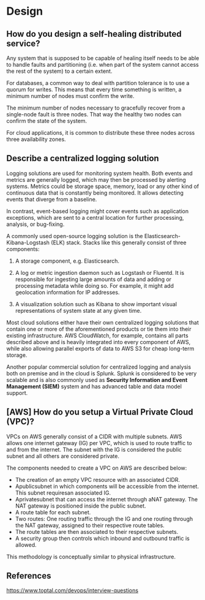 # Design

## How do you design a self-healing distributed service?

Any system that is supposed to be capable of healing itself needs to be able to handle faults and partitioning (i.e. when part of the system cannot access the rest of the system) to a certain extent.

For databases, a common way to deal with partition tolerance is to use a quorum for writes. This means that every time something is written, a minimum number of nodes must confirm the write.

The minimum number of nodes necessary to gracefully recover from a single-node fault is three nodes. That way the healthy two nodes can confirm the state of the system.

For cloud applications, it is common to distribute these three nodes across three availability zones.

## Describe a centralized logging solution

Logging solutions are used for monitoring system health. Both events and metrics are generally logged, which may then be processed by alerting systems. Metrics could be storage space, memory, load or any other kind of continuous data that is constantly being monitored. It allows detecting events that diverge from a baseline.

In contrast, event-based logging might cover events such as application exceptions, which are sent to a central location for further processing, analysis, or bug-fixing.

A commonly used open-source logging solution is the Elasticsearch-Kibana-Logstash (ELK) stack. Stacks like this generally consist of three components:

1. A storage component, e.g. Elasticsearch.

2. A log or metric ingestion daemon such as Logstash or Fluentd. It is responsible for ingesting large amounts of data and adding or processing metadata while doing so. For example, it might add geolocation information for IP addresses.

3. A visualization solution such as Kibana to show important visual representations of system state at any given time.

Most cloud solutions either have their own centralized logging solutions that contain one or more of the aforementioned products or tie them into their existing infrastructure. AWS CloudWatch, for example, contains all parts described above and is heavily integrated into every component of AWS, while also allowing parallel exports of data to AWS S3 for cheap long-term storage.

Another popular commercial solution for centralized logging and analysis both on premise and in the cloud is Splunk. Splunk is considered to be very scalable and is also commonly used as **Security Information and Event Management (SIEM)** system and has advanced table and data model support.

## [AWS] How do you setup a Virtual Private Cloud (VPC)?

VPCs on AWS generally consist of a CIDR with multiple subnets. AWS allows one internet gateway (IG) per VPC, which is used to route traffic to and from the internet. The subnet with the IG is considered the public subnet and all others are considered private.

The components needed to create a VPC on AWS are described below:

- The creation of an empty VPC resource with an associated CIDR.
- Apublicsubnet in which components will be accessible from the internet. This subnet requiresan associated IG.
- Aprivatesubnet that can access the internet through aNAT gateway. The NAT gateway is positioned inside the public subnet.
- A route table for each subnet.
- Two routes: One routing traffic through the IG and one routing through the NAT gateway, assigned to their respective route tables.
- The route tables are then associated to their respective subnets.
- A security group then controls which inbound and outbound traffic is allowed.

This methodology is conceptually similar to physical infrastructure.

## References

<https://www.toptal.com/devops/interview-questions>
